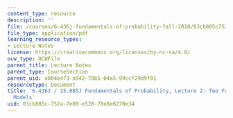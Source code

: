 ```yaml
---
content_type: resource
description: ''
file: /courses/6-436j-fundamentals-of-probability-fall-2018/03cb805c752a7e89e52878e8e6270e34_MIT6_436JF18_lec02.pdf
file_type: application/pdf
learning_resource_types:
- Lecture Notes
license: https://creativecommons.org/licenses/by-nc-sa/4.0/
ocw_type: OCWFile
parent_title: Lecture Notes
parent_type: CourseSection
parent_uid: a004b473-a942-78b5-04a5-99ccf29d9f01
resourcetype: Document
title: '6.436J / 15.085J Fundamentals of Probability, Lecture 2: Two Fundamental Probabilistic
  Models'
uid: 03cb805c-752a-7e89-e528-78e8e6270e34
---
```

